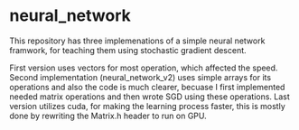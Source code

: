 # neural_network

This repository has three implemenations of a simple neural network framwork, for teaching them using stochastic gradient descent.

First version uses vectors for most operation, which affected the speed. 
Second implementation (neural_network_v2) uses simple arrays for its operations and also the code is much clearer, becuase 
I first implemented needed matrix operations and then wrote SGD using these operations.
Last version utilizes cuda, for making the learning process faster, this is mostly done by rewriting the Matrix.h header to run on GPU.
